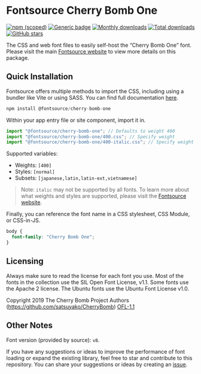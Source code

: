 # Fontsource Cherry Bomb One

[![npm (scoped)](https://img.shields.io/npm/v/@fontsource/cherry-bomb-one?color=brightgreen)](https://www.npmjs.com/package/@fontsource/cherry-bomb-one) [![Generic badge](https://img.shields.io/badge/fontsource-passing-brightgreen)](https://github.com/fontsource/fontsource) [![Monthly downloads](https://badgen.net/npm/dm/@fontsource/cherry-bomb-one)](https://github.com/fontsource/fontsource) [![Total downloads](https://badgen.net/npm/dt/@fontsource/cherry-bomb-one)](https://github.com/fontsource/fontsource) [![GitHub stars](https://img.shields.io/github/stars/fontsource/fontsource.svg?style=social&label=Star)](https://github.com/fontsource/fontsource/stargazers)

The CSS and web font files to easily self-host the “Cherry Bomb One” font. Please visit the main [Fontsource website](https://fontsource.org/fonts/cherry-bomb-one) to view more details on this package.

## Quick Installation

Fontsource offers multiple methods to import the CSS, including using a bundler like Vite or using SASS. You can find full documentation [here](https://fontsource.org/docs/getting-started/introduction).

```javascript
npm install @fontsource/cherry-bomb-one
```

Within your app entry file or site component, import it in.

```javascript
import "@fontsource/cherry-bomb-one"; // Defaults to weight 400
import "@fontsource/cherry-bomb-one/400.css"; // Specify weight
import "@fontsource/cherry-bomb-one/400-italic.css"; // Specify weight and style
```

Supported variables:
- Weights: `[400]`
- Styles: `[normal]`
- Subsets: `[japanese,latin,latin-ext,vietnamese]`

> Note: `italic` may not be supported by all fonts. To learn more about what weights and styles are supported, please visit the [Fontsource website](https://fontsource.org/fonts/cherry-bomb-one).

Finally, you can reference the font name in a CSS stylesheet, CSS Module, or CSS-in-JS.

```css
body {
  font-family: "Cherry Bomb One";
}
```

## Licensing
Always make sure to read the license for each font you use. Most of the fonts in the collection use the SIL Open Font License, v1.1. Some fonts use the Apache 2 license. The Ubuntu fonts use the Ubuntu Font License v1.0.

Copyright 2019 The Cherry Bomb Project Authors (https://github.com/satsuyako/CherryBomb)
[OFL-1.1](http://scripts.sil.org/OFL)

## Other Notes
Font version (provided by source): `v8`.

If you have any suggestions or ideas to improve the performance of font loading or expand the existing library, feel free to star and contribute to this repository. You can share your suggestions or ideas by creating an [issue](https://github.com/fontsource/fontsource/issues).
